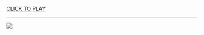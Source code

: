 
<a href="https://premium76.site?title=undertale_full_game_unblocked_at_school_free&ref=13M">CLICK TO PLAY</a></h3>
<hr>

<a href="https://premium76.site?title=undertale_full_game_unblocked_at_school_free&ref=13M"><img src="https://clearcache.store/games.png"></a>


